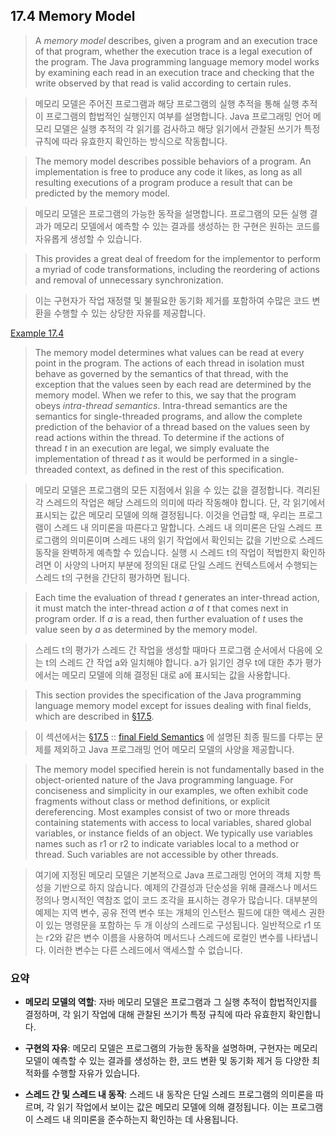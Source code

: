 ## 17.4 Memory Model

>A _memory model_ describes, given a program and an execution trace of that program, whether the execution trace is a legal execution of the program. The Java programming language memory model works by examining each read in an execution trace and checking that the write observed by that read is valid according to certain rules.

> 메모리 모델은 주어진 프로그램과 해당 프로그램의 실행 추적을 통해 실행 추적이 프로그램의 합법적인 실행인지 여부를 설명합니다.
> Java 프로그래밍 언어 메모리 모델은 실행 추적의 각 읽기를 검사하고 해당 읽기에서 관찰된 쓰기가 특정 규칙에 따라 유효한지 확인하는 방식으로 작동합니다.


> The memory model describes possible behaviors of a program. An implementation is free to produce any code it likes, as long as all resulting executions of a program produce a result that can be predicted by the memory model.

> 메모리 모델은 프로그램의 가능한 동작을 설명합니다. 프로그램의 모든 실행 결과가 메모리 모델에서 예측할 수 있는 결과를 생성하는 한 구현은 원하는 코드를 자유롭게 생성할 수 있습니다.

> This provides a great deal of freedom for the implementor to perform a myriad of code transformations, including the reordering of actions and removal of unnecessary synchronization.

> 이는 구현자가 작업 재정렬 및 ​​불필요한 동기화 제거를 포함하여 수많은 코드 변환을 수행할 수 있는 상당한 자유를 제공합니다.


[Example 17.4](https://arc.net/l/quote/ublujsot)


> The memory model determines what values can be read at every point in the program. The actions of each thread in isolation must behave as governed by the semantics of that thread, with the exception that the values seen by each read are determined by the memory model. When we refer to this, we say that the program obeys _intra-thread semantics_. Intra-thread semantics are the semantics for single-threaded programs, and allow the complete prediction of the behavior of a thread based on the values seen by read actions within the thread. To determine if the actions of thread _t_ in an execution are legal, we simply evaluate the implementation of thread _t_ as it would be performed in a single-threaded context, as defined in the rest of this specification.

> 메모리 모델은 프로그램의 모든 지점에서 읽을 수 있는 값을 결정합니다.
> 격리된 각 스레드의 작업은 해당 스레드의 의미에 따라 작동해야 합니다. 
> 단, 각 읽기에서 표시되는 값은 메모리 모델에 의해 결정됩니다. 이것을 언급할 때, 우리는 프로그램이 스레드 내 의미론을 따른다고 말합니다. 
> 스레드 내 의미론은 단일 스레드 프로그램의 의미론이며 스레드 내의 읽기 작업에서 확인되는 값을 기반으로 스레드 동작을 완벽하게 예측할 수 있습니다. 
> 실행 시 스레드 t의 작업이 적법한지 확인하려면 이 사양의 나머지 부분에 정의된 대로 단일 스레드 컨텍스트에서 수행되는 스레드 t의 구현을 간단히 평가하면 됩니다.


> Each time the evaluation of thread _t_ generates an inter-thread action, it must match the inter-thread action _a_ of _t_ that comes next in program order. If _a_ is a read, then further evaluation of _t_ uses the value seen by _a_ as determined by the memory model.

> 스레드 t의 평가가 스레드 간 작업을 생성할 때마다 프로그램 순서에서 다음에 오는 t의 스레드 간 작업 a와 일치해야 합니다.
> a가 읽기인 경우 t에 대한 추가 평가에서는 메모리 모델에 의해 결정된 대로 a에 표시되는 값을 사용합니다.

> This section provides the specification of the Java programming language memory model except for issues dealing with final fields, which are described in [§17.5](https://docs.oracle.com/javase/specs/jls/se21/html/jls-17.html#jls-17.5).

> 이 섹션에서는 [§17.5](https://docs.oracle.com/javase/specs/jls/se21/html/jls-17.html#jls-17.5) :: [final Field Semantics](https://github.com/oksusucha/for_me/blob/main/JAVA/JLS/17_Threads_and_Locks/17.5_final_Field_Semantics/17.5%20final%20Field%20Semantics.md) 에 설명된 최종 필드를 다루는 문제를 제외하고 Java 프로그래밍 언어 메모리 모델의 사양을 제공합니다.

> The memory model specified herein is not fundamentally based in the object-oriented nature of the Java programming language. For conciseness and simplicity in our examples, we often exhibit code fragments without class or method definitions, or explicit dereferencing. Most examples consist of two or more threads containing statements with access to local variables, shared global variables, or instance fields of an object. We typically use variables names such as r1 or r2 to indicate variables local to a method or thread. Such variables are not accessible by other threads.

> 여기에 지정된 메모리 모델은 기본적으로 Java 프로그래밍 언어의 객체 지향 특성을 기반으로 하지 않습니다.
> 예제의 간결성과 단순성을 위해 클래스나 메서드 정의나 명시적인 역참조 없이 코드 조각을 표시하는 경우가 많습니다.
> 대부분의 예제는 지역 변수, 공유 전역 변수 또는 개체의 인스턴스 필드에 대한 액세스 권한이 있는 명령문을 포함하는 두 개 이상의 스레드로 구성됩니다.
> 일반적으로 r1 또는 r2와 같은 변수 이름을 사용하여 메서드나 스레드에 로컬인 변수를 나타냅니다. 이러한 변수는 다른 스레드에서 액세스할 수 없습니다.


### 요약
- **메모리 모델의 역할**: 자바 메모리 모델은 프로그램과 그 실행 추적이 합법적인지를 결정하며, 각 읽기 작업에 대해 관찰된 쓰기가 특정 규칙에 따라 유효한지 확인합니다.
    
- **구현의 자유**: 메모리 모델은 프로그램의 가능한 동작을 설명하며, 구현자는 메모리 모델이 예측할 수 있는 결과를 생성하는 한, 코드 변환 및 동기화 제거 등 다양한 최적화를 수행할 자유가 있습니다.
    
- **스레드 간 및 스레드 내 동작**: 스레드 내 동작은 단일 스레드 프로그램의 의미론을 따르며, 각 읽기 작업에서 보이는 값은 메모리 모델에 의해 결정됩니다. 이는 프로그램이 스레드 내 의미론을 준수하는지 확인하는 데 사용됩니다.